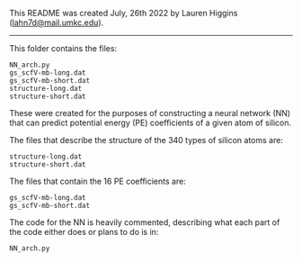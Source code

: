 This README was created July, 26th 2022 by Lauren Higgins (lahn7d@mail.umkc.edu).
______________________________________________________________________________________

This folder contains the files:

	NN_arch.py
	gs_scfV-mb-long.dat
	gs_scfV-mb-short.dat
	structure-long.dat
	structure-short.dat

These were created for the purposes of constructing a neural network (NN) that can predict potential energy (PE) coefficients of a given atom of silicon. 

The files that describe the structure of the 340 types of silicon atoms are:

	structure-long.dat
	structure-short.dat

The files that contain the 16 PE coefficients are:

	gs_scfV-mb-long.dat
	gs_scfV-mb-short.dat

The code for the NN is heavily commented, describing what each part of the code either does or plans to do is in:

	NN_arch.py
